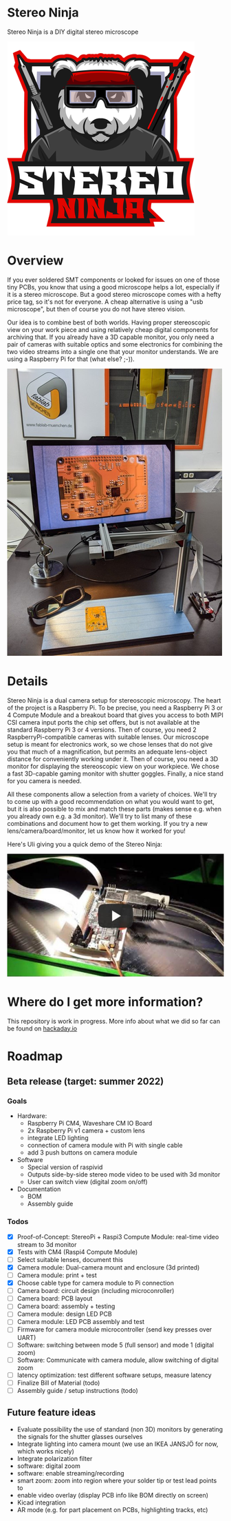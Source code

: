 # Stereo Ninja

Stereo Ninja is a DIY digital stereo microscope

![Stereo Ninja Logo](images/ninjalogo.png)

# Overview

If you ever soldered SMT components or looked for issues on one of those tiny PCBs, you know that using a good microscope helps a lot, especially if it is a stereo microscope. But a good stereo microscope comes with a hefty price tag, so it's not for everyone. A cheap alternative is using a "usb microscope", but then of course you do not have stereo vision.

Our idea is to combine best of both worlds. Having proper stereoscopic view on your work piece and using relatively cheap digital components for archiving that. If you already have a 3D capable monitor, you only need a pair of cameras with suitable optics and some electronics for combining the two video streams into a single one that your monitor understands. We are using a Raspberry Pi for that (what else? ;-)).

![Stereo Ninja](images/title.jpg)

# Details

Stereo Ninja is a dual camera setup for stereoscopic microscopy. The heart of the project is a Raspberry Pi. To be precise, you need a Raspberry Pi 3 or 4 Compute Module and a breakout board that gives you access to both MIPI CSI camera input ports the chip set offers, but is not available at the standard Raspberry Pi 3 or 4 versions. Then of course, you need 2 RaspberryPi-compatible cameras with suitable lenses. Our microscope setup is meant for electronics work, so we chose lenses that do not give you that much of a magnification, but permits an adequate lens-object distance for conveniently working under it. Then of course, you need a 3D monitor for displaying the stereoscopic view on your workpiece. We chose a fast 3D-capable gaming monitor with shutter goggles. Finally, a nice stand for you camera is needed.

All these components allow a selection from a variety of choices. We'll try to come up with a good recommendation on what you would want to get, but it is also possible to mix and match these parts (makes sense e.g. when you already own e.g. a 3d monitor). We'll try to list many of these combinations and document how to get them working. If you try a new lens/camera/board/monitor, let us know how it worked for you!

Here's Uli giving you a quick demo of the Stereo Ninja:

[![Stereo Ninja Intro](images/youtube-preview.jpg)](https://www.youtube.com/watch?v=p-_V9IuZiU0 "Stereo Ninja Intro")

# Where do I get more information?

This repository is work in progress. More info about what we did so far can be found on [hackaday.io](https://hackaday.io/project/180044-stereo-ninja)

# Roadmap

## Beta release (target: summer 2022)

### Goals

* Hardware: 
  * Raspberry Pi CM4, Waveshare CM IO Board
  * 2x Raspberry Pi v1 camera + custom lens
  * integrate LED lighting
  * connection of camera module with Pi with single cable 
  * add 3 push buttons on camera module
* Software
  * Special version of raspivid
  * Outputs side-by-side stereo mode video to be used with 3d monitor
  * User can switch view (digital zoom on/off)
* Documentation
  * BOM
  * Assembly guide

### Todos

- [x] Proof-of-Concept: StereoPi + Raspi3 Compute Module: real-time video stream to 3d monitor
- [x] Tests with CM4 (Raspi4 Compute Module)
- [ ] Select suitable lenses, document this
- [x] Camera module: Dual-camera mount and enclosure (3d printed)
- [ ] Camera module: print + test
- [x] Choose cable type for camera module to Pi connection
- [ ] Camera board: circuit design (including microconroller)
- [ ] Camera board: PCB layout
- [ ] Camera board: assembly + testing
- [ ] Camera module: design LED PCB
- [ ] Camera module: LED PCB assembly and test
- [ ] Firmware for camera module microcontroller (send key presses over UART)
- [ ] Software: switching between mode 5 (full sensor) and mode 1 (digital zoom)
- [ ] Software: Communicate with camera module, allow switching of digital zoom
- [ ] latency optimization: test different software setups, measure latency
- [ ] Finalize Bill of Material (todo)
- [ ] Assembly guide / setup instructions (todo)

## Future feature ideas

* Evaluate possibility the use of standard (non 3D) monitors by generating the signals for the shutter glasses ourselves
* Integrate lighting into camera mount (we use an IKEA JANSJÖ for now, which works nicely)
* Integrate polarization filter
* software: digital zoom
* software: enable streaming/recording
* smart zoom: zoom into region where your solder tip or test lead points to
* enable video overlay (display PCB info like BOM directly on screen)
* Kicad integration 
* AR mode (e.g. for part placement on PCBs, highlighting tracks, etc)
